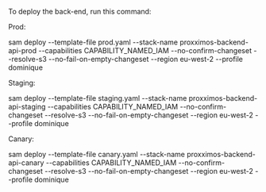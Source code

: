 To deploy the back-end, run this command:

Prod:

sam deploy --template-file prod.yaml --stack-name proxximos-backend-api-prod --capabilities CAPABILITY_NAMED_IAM --no-confirm-changeset --resolve-s3 --no-fail-on-empty-changeset --region eu-west-2 --profile dominique

Staging:

sam deploy --template-file staging.yaml --stack-name proxximos-backend-api-staging --capabilities CAPABILITY_NAMED_IAM --no-confirm-changeset --resolve-s3 --no-fail-on-empty-changeset --region eu-west-2 --profile dominique

Canary:

sam deploy --template-file canary.yaml --stack-name proxximos-backend-api-canary --capabilities CAPABILITY_NAMED_IAM --no-confirm-changeset --resolve-s3 --no-fail-on-empty-changeset --region eu-west-2 --profile dominique
